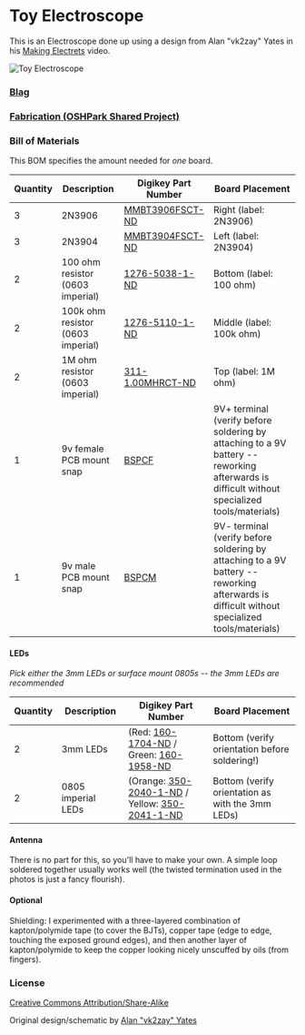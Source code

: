 # Toy Electroscope

This is an Electroscope done up using a design from Alan "vk2zay" Yates in his [Making Electrets](http://www.youtube.com/watch?v=1DR-tTU8uIM) video.

![Toy Electroscope](http://open.konspyre.org/assets/images/electroscope/top2.png)

### [Blag](http://open.konspyre.org/blog/2014/05/30/electroscope/)

### [Fabrication (OSHPark Shared Project)](https://www.oshpark.com/shared_projects/KFA2jmSs)

### Bill of Materials

This BOM specifies the amount needed for _one_ board.

| Quantity | Description | Digikey Part Number | Board Placement |
| -------- | ----------- | ----------- | --------------- |
| 3        | 2N3906      | [MMBT3906FSCT-ND](http://www.digikey.com/product-detail/en/MMBT3906/MMBT3906FSCT-ND/458972) | Right (label: 2N3906) |
| 3 	   | 2N3904	 | [MMBT3904FSCT-ND](http://www.digikey.com/product-detail/en/MMBT3904/MMBT3904FSCT-ND/458971) | Left (label: 2N3904) |
| 2        | 100 ohm resistor (0603 imperial) | [1276-5038-1-ND](http://www.digikey.com/product-detail/en/RC1608J101CS/1276-5038-1-ND/) | Bottom (label: 100 ohm) |
| 2        | 100k ohm resistor (0603 imperial) | [1276-5110-1-ND](http://www.digikey.com/product-detail/en/RC1608J104CS/1276-5110-1-ND) | Middle (label: 100k ohm) |
| 2	   | 1M ohm resistor (0603 imperial) | [311-1.00MHRCT-ND](http://www.digikey.com/product-detail/en/RC0603FR-071ML/311-1.00MHRCT-ND/) | Top (label: 1M ohm) |
| 1        | 9v female PCB mount snap | [BSPCF](http://www.digikey.com/product-search/en?vendor=0&keywords=BSPCF) | 9V+ terminal (verify before soldering by attaching to a 9V battery -- reworking afterwards is difficult without specialized tools/materials) |
| 1        | 9v male PCB mount snap | [BSPCM](http://www.digikey.com/product-search/en?vendor=0&keywords=BSPCM) |  9V- terminal (verify before soldering by attaching to a 9V battery -- reworking afterwards is difficult without specialized tools/materials) |

#### LEDs

_Pick either the 3mm LEDs or surface mount 0805s -- the 3mm LEDs are recommended_

| Quantity | Description | Digikey Part Number | Board Placement |
| -------- | ----------- | ----------- | --------------- |
| 2        | 3mm LEDs | (Red: [160-1704-ND](http://www.digikey.com/product-search/en?vendor=0&keywords=160-1704-ND) / Green: [160-1958-ND](http://www.digikey.com/product-search/en?vendor=0&keywords=160-1958-ND) | Bottom (verify orientation before soldering!) |
| 2        | 0805 imperial LEDs | (Orange: [350-2040-1-ND](http://www.digikey.com/product-search/en?vendor=0&keywords=350-2040-1-ND) / Yellow: [350-2041-1-ND](http://www.digikey.com/product-search/en?vendor=0&keywords=350-2041-1-ND) | Bottom (verify orientation as with the 3mm LEDs) |

#### Antenna

There is no part for this, so you'll have to make your own. A simple loop soldered together usually
works well (the twisted termination used in the photos is just a fancy flourish).

#### Optional

Shielding: I experimented with a three-layered combination of kapton/polymide tape (to cover the BJTs), copper tape (edge to edge, touching the exposed ground edges), and then another layer of kapton/polymide to keep the copper looking nicely unscuffed by oils (from fingers).

### License

[Creative Commons Attribution/Share-Alike](http://creativecommons.org/licenses/by-sa/4.0/)

Original design/schematic by [Alan "vk2zay" Yates](http://twitter.com/vk2zay)


